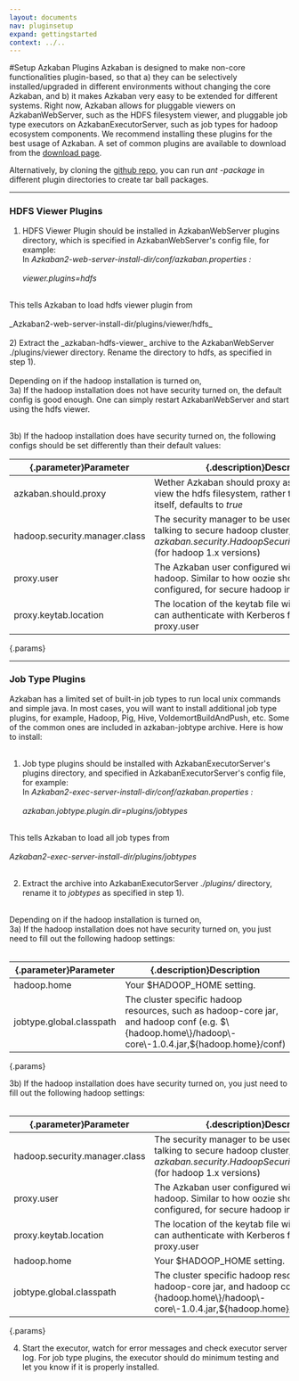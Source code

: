 ```yaml
---
layout: documents
nav: pluginsetup
expand: gettingstarted
context: ../..
---
```

#Setup Azkaban Plugins
Azkaban is designed to make non-core functionalities plugin-based, so that
a) they can be selectively installed/upgraded in different environments without changing the core Azkaban, and
b) it makes Azkaban very easy to be extended for different systems.
Right now, Azkaban allows for pluggable viewers on AzkabanWebServer, such as the HDFS filesystem viewer, and pluggable job type executors on AzkabanExecutorServer, such as job types for hadoop ecosystem components. We recommend installing these plugins for the best usage of Azkaban.
A set of common plugins are available to download from the [download page](../../downloads.html).

Alternatively, by cloning the [github repo](https://github.com/azkaban/azkaban-plugins), you can run _ant -package_ in different plugin directories to create tar ball packages.

----------
### HDFS Viewer Plugins
1) HDFS Viewer Plugin should be installed in AzkabanWebServer plugins directory, which is specified in AzkabanWebServer's config file, for example:<br/>
	In _Azkaban2-web-server-install-dir/conf/azkaban.properties :_<br/><br/>
	_viewer.plugins=hdfs_<br/>
<br/>
This tells Azkaban to load hdfs viewer plugin from <br/><br/>
	_Azkaban2-web-server-install-dir/plugins/viewer/hdfs_<br/>
<br/>
2) Extract the _azkaban-hdfs-viewer_ archive to the AzkabanWebServer ./plugins/viewer directory. 
Rename the directory to hdfs, as specified in step 1).
<br/><br/>
Depending on if the hadoop installation is turned on, <br/>
3a) If the hadoop installation does not have security turned on, the default config is good enough. One can simply restart AzkabanWebServer and start using the hdfs viewer.<br/><br/>

3b) If the hadoop installation does have security turned on, the following configs should be set differently than their default values:


|{.parameter}Parameter			|{.description}Description   																								|
|-------------------------------|---------------------------------------------------------------------------------------------------------------------------|
|azkaban.should.proxy 			| Wether Azkaban should proxy as another user to view the hdfs filesystem, rather than Azkaban itself, defaults to _true_	|
|hadoop.security.manager.class  | The security manager to be used, which handles talking to secure hadoop cluster, defaults to _azkaban.security.HadoopSecurityManager\_H\_1\_0_ (for hadoop 1.x versions)    |
|proxy.user     				| The Azkaban user configured with kerberos and hadoop. Similar to how oozie should be configured, for secure hadoop installations 																	|
|proxy.keytab.location  		| The location of the keytab file with which Azkaban can authenticate with Kerberos for the specified proxy.user			|
{.params}
<hr/>



### Job Type Plugins
Azkaban has a limited set of built-in job types to run local unix commands and simple java. In most cases, you will want to install additional job type plugins, for example, Hadoop, Pig, Hive, VoldemortBuildAndPush, etc. Some of the common ones are included in azkaban-jobtype archive. Here is how to install:<br/><br/>

1) Job type plugins should be installed with AzkabanExecutorServer's plugins directory, and specified in AzkabanExecutorServer's config file, for example: <br/>
	In _Azkaban2-exec-server-install-dir/conf/azkaban.properties :_<br/><br/>
	_azkaban.jobtype.plugin.dir=plugins/jobtypes_<br/><br/>

This tells Azkaban to load all job types from <br/><br/>
	_Azkaban2-exec-server-install-dir/plugins/jobtypes_<br/><br/>
	
2) Extract the archive into AzkabanExecutorServer _./plugins/_ directory, rename it to _jobtypes_ as specified in step 1).<br/><br/>

Depending on if the hadoop installation is turned on, <br/>
3a) If the hadoop installation does not have security turned on, you just need to fill out the following hadoop settings:<br/><br/>

|{.parameter}Parameter	|{.description}Description                                                                                      											|
|--------------------------|--------------------------------------------------------------------------------------------------------------------------------------------------------|
|hadoop.home		 	   | Your $HADOOP_HOME setting.																																|
|jobtype.global.classpath  | The cluster specific hadoop resources, such as hadoop-core jar, and hadoop conf (e.g. $\{hadoop.home\}/hadoop\-core\-1.0.4.jar,$\{hadoop.home\}/conf)    |
{.params}


3b) If the hadoop installation does have security turned on, you just need to fill out the following hadoop settings:<br/><br/>

|{.parameter}Parameter	|{.description}Description  																												|
|-----------------------|-------------------------------------------------------------------------------------------------------------------------------------------|
|hadoop.security.manager.class | The security manager to be used, which handles talking to secure hadoop cluster, defaults to _azkaban.security.HadoopSecurityManager\_H\_1\_0_ (for hadoop 1.x versions)    |
|proxy.user     		| The Azkaban user configured with kerberos and hadoop. Similar to how oozie should be configured, for secure hadoop installations    																								|
|proxy.keytab.location  | The location of the keytab file with which Azkaban can authenticate with Kerberos for the specified proxy.user							|
|hadoop.home		 	| Your $HADOOP_HOME setting.																												|
|jobtype.global.classpath  | The cluster specific hadoop resources, such as hadoop-core jar, and hadoop con	(e.g. $\{hadoop.home\}/hadoop\-core\-1.0.4.jar,$\{hadoop.home\}/conf)    |
{.params}


4) Start the executor, watch for error messages and check executor server log. For job type plugins, the executor should do minimum testing and let you know if it is properly installed.

